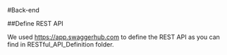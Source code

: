 #Back-end

##Define REST API

We used https://app.swaggerhub.com to define the REST API as you can find in RESTful_API_Definition folder.

